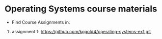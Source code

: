 # Operating Systems course materials
* Find Course Assignments in:
1. assignment 1: https://github.com/kggold4/operating-systems-ex1.git